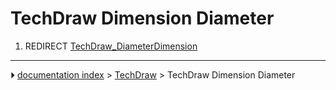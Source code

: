 # TechDraw Dimension Diameter
1.  REDIRECT [TechDraw_DiameterDimension](TechDraw_DiameterDimension.md)



---
⏵ [documentation index](../README.md) > [TechDraw](TechDraw_Workbench.md) > TechDraw Dimension Diameter
